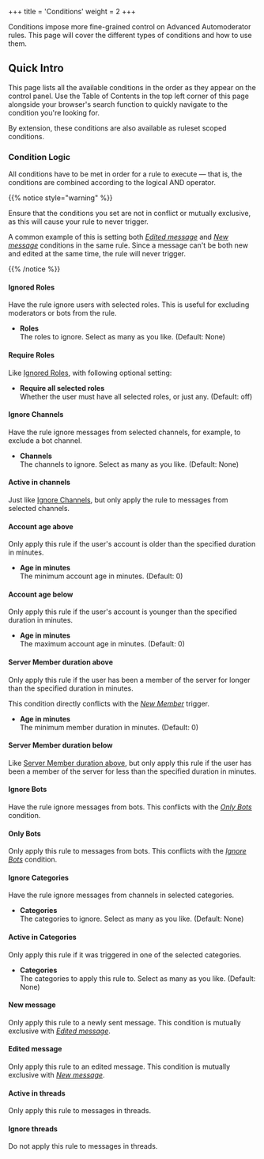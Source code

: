 +++
title = 'Conditions'
weight = 2
+++

Conditions impose more fine-grained control on Advanced Automoderator rules. This page will cover the different types
of conditions and how to use them.

<!--more-->

## Quick Intro

This page lists all the available conditions in the order as they appear on the control panel. Use the Table of Contents
in the top left corner of this page alongside your browser's search function to quickly navigate to the condition you're
looking for.

By extension, these conditions are also available as ruleset scoped conditions.

### Condition Logic

All conditions have to be met in order for a rule to execute — that is, the conditions are combined according to the
logical AND operator.

{{% notice style="warning" %}}

Ensure that the conditions you set are not in conflict or mutually exclusive, as this will cause your rule to never
trigger.

A common example of this is setting both *[Edited message](#edited-message)* and *[New message](#new-message)*
conditions in the same rule. Since a message can't be both new and edited at the same time, the rule will never trigger.

{{% /notice %}}


#### Ignored Roles

Have the rule ignore users with selected roles. This is useful for excluding moderators or bots from the rule.

- **Roles**<br>
    The roles to ignore. Select as many as you like. (Default: None)

#### Require Roles

Like [Ignored Roles](#ignored-roles), with following optional setting:

- **Require all selected roles**<br>
    Whether the user must have all selected roles, or just any. (Default: off)

#### Ignore Channels

Have the rule ignore messages from selected channels, for example, to exclude a bot channel.

- **Channels**<br>
    The channels to ignore. Select as many as you like. (Default: None)

#### Active in channels

Just like [Ignore Channels](#ignore-channels), but only apply the rule to messages from selected channels.

#### Account age above

Only apply this rule if the user's account is older than the specified duration in minutes.

- **Age in minutes**<br>
    The minimum account age in minutes. (Default: 0)

#### Account age below

Only apply this rule if the user's account is younger than the specified duration in minutes.

- **Age in minutes**<br>
    The maximum account age in minutes. (Default: 0)

#### Server Member duration above

Only apply this rule if the user has been a member of the server for longer than the specified duration in minutes.

This condition directly conflicts with the *[New Member](./triggers#new-member)* trigger.

- **Age in minutes**<br>
    The minimum member duration in minutes. (Default: 0)

#### Server Member duration below

Like [Server Member duration above](#server-member-duration-above), but only apply this rule if the user has been a
member of the server for less than the specified duration in minutes.

#### Ignore Bots

Have the rule ignore messages from bots. This conflicts with the *[Only Bots](#only-bots)* condition.

#### Only Bots

Only apply this rule to messages from bots. This conflicts with the *[Ignore Bots](#ignore-bots)* condition.

#### Ignore Categories

Have the rule ignore messages from channels in selected categories.

- **Categories**<br>
    The categories to ignore. Select as many as you like. (Default: None)

#### Active in Categories

Only apply this rule if it was triggered in one of the selected categories.

- **Categories**<br>
    The categories to apply this rule to. Select as many as you like. (Default: None)

#### New message

Only apply this rule to a newly sent message. This condition is mutually exclusive with *[Edited message](#edited-message)*.

#### Edited message

Only apply this rule to an edited message. This condition is mutually exclusive with *[New message](#new-message)*.

#### Active in threads

Only apply this rule to messages in threads.

#### Ignore threads

Do not apply this rule to messages in threads.

